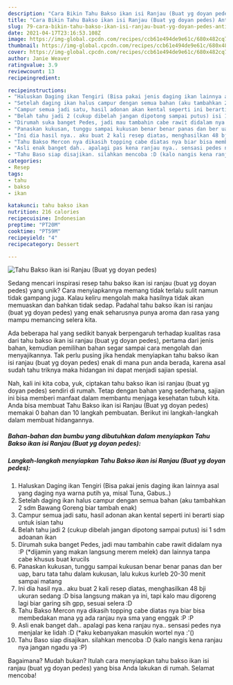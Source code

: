 ```yaml
---
description: "Cara Bikin Tahu Bakso ikan isi Ranjau (Buat yg doyan pedes) Anti Gagal"
title: "Cara Bikin Tahu Bakso ikan isi Ranjau (Buat yg doyan pedes) Anti Gagal"
slug: 79-cara-bikin-tahu-bakso-ikan-isi-ranjau-buat-yg-doyan-pedes-anti-gagal
date: 2021-04-17T23:16:53.108Z
image: https://img-global.cpcdn.com/recipes/ccb61e494de9e61c/680x482cq70/tahu-bakso-ikan-isi-ranjau-buat-yg-doyan-pedes-foto-resep-utama.jpg
thumbnail: https://img-global.cpcdn.com/recipes/ccb61e494de9e61c/680x482cq70/tahu-bakso-ikan-isi-ranjau-buat-yg-doyan-pedes-foto-resep-utama.jpg
cover: https://img-global.cpcdn.com/recipes/ccb61e494de9e61c/680x482cq70/tahu-bakso-ikan-isi-ranjau-buat-yg-doyan-pedes-foto-resep-utama.jpg
author: Janie Weaver
ratingvalue: 3.9
reviewcount: 13
recipeingredient:

recipeinstructions:
- "Haluskan Daging ikan Tengiri (Bisa pakai jenis daging ikan lainnya asal yang daging nya warna putih ya, misal Tuna, Gabus..)"
- "Setelah daging ikan halus campur dengan semua bahan (aku tambahkan 2 sdm Bawang Goreng biar tambah enak)"
- "Campur semua jadi satu, hasil adonan akan kental seperti ini berarti siap untuk isian tahu"
- "Belah tahu jadi 2 (cukup dibelah jangan dipotong sampai putus) isi 1 sdm adoanan ikan"
- "Dirumah suka banget Pedes, jadi mau tambahin cabe rawit didalam nya :P (*dijamin yang makan langsung merem melek) dan lainnya tanpa cabe khusus buat krucils"
- "Panaskan kukusan, tunggu sampai kukusan benar benar panas dan ber uap, baru tata tahu dalam kukusan, lalu kukus kurleb 20-30 menit sampai matang"
- "Ini dia hasil nya.. aku buat 2 kali resep diatas, menghasilkan 48 bji ukuran sedang :D bisa langsung makan ya ini, tapi kalo mau digoreng lagi biar garing sih gpp, sesuai selera :D"
- "Tahu Bakso Mercon nya dikasih topping cabe diatas nya biar bisa membedakan mana yg ada ranjau nya sma yang enggak :P :P"
- "Asli enak banget dah.. apalagi pas kena ranjau nya.. sensasi pedes nya menjalar ke lidah :D (*aku kebanyakan masukin wortel nya :&#39;()"
- "Tahu Baso siap disajikan. silahkan mencoba :D (kalo nangis kena ranjau nya jangan ngadu ya :P)"
categories:
- Resep
tags:
- tahu
- bakso
- ikan

katakunci: tahu bakso ikan 
nutrition: 216 calories
recipecuisine: Indonesian
preptime: "PT20M"
cooktime: "PT59M"
recipeyield: "4"
recipecategory: Dessert

---
```



![Tahu Bakso ikan isi Ranjau (Buat yg doyan pedes)](https://img-global.cpcdn.com/recipes/ccb61e494de9e61c/680x482cq70/tahu-bakso-ikan-isi-ranjau-buat-yg-doyan-pedes-foto-resep-utama.jpg)

Sedang mencari inspirasi resep tahu bakso ikan isi ranjau (buat yg doyan pedes) yang unik? Cara menyiapkannya memang tidak terlalu sulit namun tidak gampang juga. Kalau keliru mengolah maka hasilnya tidak akan memuaskan dan bahkan tidak sedap. Padahal tahu bakso ikan isi ranjau (buat yg doyan pedes) yang enak seharusnya punya aroma dan rasa yang mampu memancing selera kita.



Ada beberapa hal yang sedikit banyak berpengaruh terhadap kualitas rasa dari tahu bakso ikan isi ranjau (buat yg doyan pedes), pertama dari jenis bahan, kemudian pemilihan bahan segar sampai cara mengolah dan menyajikannya. Tak perlu pusing jika hendak menyiapkan tahu bakso ikan isi ranjau (buat yg doyan pedes) enak di mana pun anda berada, karena asal sudah tahu triknya maka hidangan ini dapat menjadi sajian spesial.


Nah, kali ini kita coba, yuk, ciptakan tahu bakso ikan isi ranjau (buat yg doyan pedes) sendiri di rumah. Tetap dengan bahan yang sederhana, sajian ini bisa memberi manfaat dalam membantu menjaga kesehatan tubuh kita. Anda bisa membuat Tahu Bakso ikan isi Ranjau (Buat yg doyan pedes) memakai 0 bahan dan 10 langkah pembuatan. Berikut ini langkah-langkah dalam membuat hidangannya.

<!--inarticleads1-->

##### Bahan-bahan dan bumbu yang dibutuhkan dalam menyiapkan Tahu Bakso ikan isi Ranjau (Buat yg doyan pedes):





<!--inarticleads2-->

##### Langkah-langkah menyiapkan Tahu Bakso ikan isi Ranjau (Buat yg doyan pedes):

1. Haluskan Daging ikan Tengiri (Bisa pakai jenis daging ikan lainnya asal yang daging nya warna putih ya, misal Tuna, Gabus..)
1. Setelah daging ikan halus campur dengan semua bahan (aku tambahkan 2 sdm Bawang Goreng biar tambah enak)
1. Campur semua jadi satu, hasil adonan akan kental seperti ini berarti siap untuk isian tahu
1. Belah tahu jadi 2 (cukup dibelah jangan dipotong sampai putus) isi 1 sdm adoanan ikan
1. Dirumah suka banget Pedes, jadi mau tambahin cabe rawit didalam nya :P (*dijamin yang makan langsung merem melek) dan lainnya tanpa cabe khusus buat krucils
1. Panaskan kukusan, tunggu sampai kukusan benar benar panas dan ber uap, baru tata tahu dalam kukusan, lalu kukus kurleb 20-30 menit sampai matang
1. Ini dia hasil nya.. aku buat 2 kali resep diatas, menghasilkan 48 bji ukuran sedang :D bisa langsung makan ya ini, tapi kalo mau digoreng lagi biar garing sih gpp, sesuai selera :D
1. Tahu Bakso Mercon nya dikasih topping cabe diatas nya biar bisa membedakan mana yg ada ranjau nya sma yang enggak :P :P
1. Asli enak banget dah.. apalagi pas kena ranjau nya.. sensasi pedes nya menjalar ke lidah :D (*aku kebanyakan masukin wortel nya :&#39;()
1. Tahu Baso siap disajikan. silahkan mencoba :D (kalo nangis kena ranjau nya jangan ngadu ya :P)




Bagaimana? Mudah bukan? Itulah cara menyiapkan tahu bakso ikan isi ranjau (buat yg doyan pedes) yang bisa Anda lakukan di rumah. Selamat mencoba!

